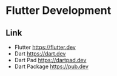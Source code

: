 # Flutter Development

## Link
- Flutter https://flutter.dev
- Dart https://dart.dev
- Dart Pad https://dartpad.dev
- Dart Package https://pub.dev